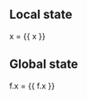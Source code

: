<script setup>
const x = $ref(10);
</script>

## Local state

<f-slider v-model="x" />

<f-math>x = {{ x }}</f-math>

## Global state

<f-slider v-model="f.x" />

<f-math>f.x = {{ f.x }}</f-math>
